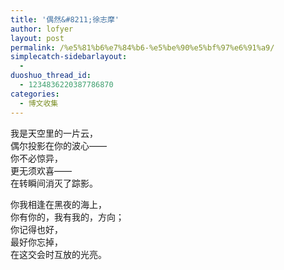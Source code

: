 ```yaml
---
title: '偶然&#8211;徐志摩'
author: lofyer
layout: post
permalink: /%e5%81%b6%e7%84%b6-%e5%be%90%e5%bf%97%e6%91%a9/
simplecatch-sidebarlayout:
  - 
duoshuo_thread_id:
  - 1234836220387786870
categories:
  - 博文收集
---
```

我是天空里的一片云，  
偶尔投影在你的波心——  
你不必惊异，  
更无须欢喜——  
在转瞬间消灭了踪影。

你我相逢在黑夜的海上，  
你有你的，我有我的，方向；  
你记得也好，  
最好你忘掉，  
在这交会时互放的光亮。